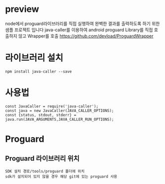 # preview
node에서 proguard라이브러리를 직접 실행하여 완벽한 결과를 출력하도록 하기 위한 샘플 프로젝트 입니다
java-caller를 이용하여 android proguard Library를 직접 호출하지 않고 Wrapper를 호출
https://github.com/devload/ProguardWrapper

# 라이브러리 설치
```npm
npm install java-caller --save
```

# 사용법
```node
const JavaCaller = require('java-caller');
const java = new JavaCaller(JAVA_CALLER_OPTIONS);
const {status, stdout, stderr} = java.run(JAVA_ARGUMENTS,JAVA_CALLER_RUN_OPTIONS);
```

# Proguard
## Proguard 라이브러리 위치
```
SDK 설치 경로/tools/proguard 폴더에 위치
sdk가 설치되어 있지 않을 경우 해당 git에 있는 proguard 사용
```

